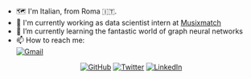 - :world_map: I'm Italian, from Roma :it:.
- 🔭 I'm currently working as data scientist intern at [Musixmatch](https://www.musixmatch.com/it)
- 🌱 I’m currently learning the fantastic world of graph neural networks
- 📫 How to reach me: <br/><a href = "mailto: michele.mancusi94@gmail.com"> <img src="https://img.shields.io/badge/Gmail-D14836?style=for-the-badge&logo=gmail&logoColor=white" alt="Gmail"></a>


<p align="center">
	<a href="https://github.com/mancusimichele"><img src="https://img.shields.io/github/followers/mancusimichele.svg?label=GitHub&style=social" alt="GitHub"></a>
	<a href="https://twitter.com/michelemancusi"><img src="https://img.shields.io/twitter/follow/michelemancusi?label=Twitter&style=social" alt="Twitter"></a>
	<a href="https://www.linkedin.com/in/michele-mancusi"><img src="https://img.shields.io/badge/LinkedIn--_.svg?style=social&logo=linkedin" alt="LinkedIn"></a>
	<!--a href="https://github.com/sponsors/mancusimichele"><img src="https://img.shields.io/badge/GitHub_Sponsors--_.svg?style=social&logo=github&logoColor=EA4AAA" alt="GitHub Sponsors"></a-->

</p>
